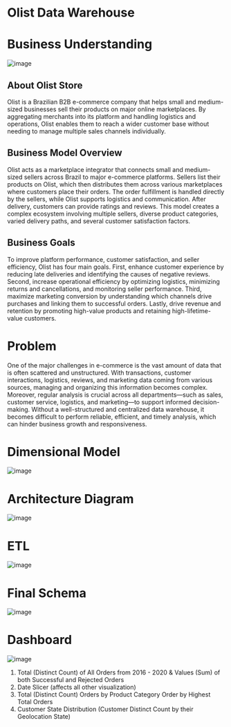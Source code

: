 # Olist Data Warehouse

# Business Understanding
![image](https://github.com/user-attachments/assets/48f6628f-5ae8-4ec9-a0cc-18240bea18a6)

## About Olist Store
Olist is a Brazilian B2B e-commerce company that helps small and medium-sized businesses sell their products on major online marketplaces. By aggregating merchants into its platform and handling logistics and operations, Olist enables them to reach a wider customer base without needing to manage multiple sales channels individually.

## Business Model Overview
Olist acts as a marketplace integrator that connects small and medium-sized sellers across Brazil to major e-commerce platforms. Sellers list their products on Olist, which then distributes them across various marketplaces where customers place their orders. The order fulfillment is handled directly by the sellers, while Olist supports logistics and communication. After delivery, customers can provide ratings and reviews. This model creates a complex ecosystem involving multiple sellers, diverse product categories, varied delivery paths, and several customer satisfaction factors.

## Business Goals
To improve platform performance, customer satisfaction, and seller efficiency, Olist has four main goals. First, enhance customer experience by reducing late deliveries and identifying the causes of negative reviews. Second, increase operational efficiency by optimizing logistics, minimizing returns and cancellations, and monitoring seller performance. Third, maximize marketing conversion by understanding which channels drive purchases and linking them to successful orders. Lastly, drive revenue and retention by promoting high-value products and retaining high-lifetime-value customers.

# Problem
One of the major challenges in e-commerce is the vast amount of data that is often scattered and unstructured. With transactions, customer interactions, logistics, reviews, and marketing data coming from various sources, managing and organizing this information becomes complex. Moreover, regular analysis is crucial across all departments—such as sales, customer service, logistics, and marketing—to support informed decision-making. Without a well-structured and centralized data warehouse, it becomes difficult to perform reliable, efficient, and timely analysis, which can hinder business growth and responsiveness.

# Dimensional Model
![image](https://github.com/user-attachments/assets/ab24574d-2c94-4e94-ad46-d5689c44a79a)

# Architecture Diagram
![image](https://github.com/user-attachments/assets/043fa310-607f-41f1-9053-a79da6f166cd)

# ETL
![image](https://github.com/user-attachments/assets/740dd8f4-4607-401f-8a5f-616f5066d224)

# Final Schema
![image](https://github.com/user-attachments/assets/fcebc8d1-7d86-454d-ba30-b0dded6252e2)

# Dashboard
![image](https://github.com/user-attachments/assets/9623c4e7-914e-40e3-9a8c-8ebab4ba3e40)
1. Total (Distinct Count) of All Orders from 2016 - 2020 & Values (Sum) of both Successful and Rejected Orders
2. Date Slicer (affects all other visualization)
3. Total (Distinct Count) Orders by Product Category Order by Highest Total Orders
4. Customer State Distribution (Customer Distinct Count by their Geolocation State)

